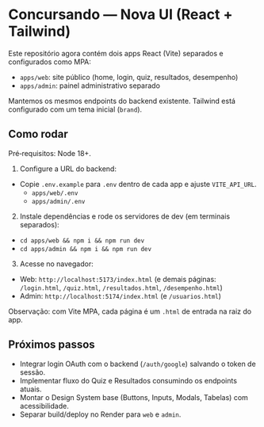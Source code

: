 # Concursando — Nova UI (React + Tailwind)

Este repositório agora contém dois apps React (Vite) separados e configurados como MPA:

- `apps/web`: site público (home, login, quiz, resultados, desempenho)
- `apps/admin`: painel administrativo separado

Mantemos os mesmos endpoints do backend existente. Tailwind está configurado com um tema inicial (`brand`).

## Como rodar

Pré‑requisitos: Node 18+.

1) Configure a URL do backend:

- Copie `.env.example` para `.env` dentro de cada app e ajuste `VITE_API_URL`.
  - `apps/web/.env`
  - `apps/admin/.env`

2) Instale dependências e rode os servidores de dev (em terminais separados):

- `cd apps/web && npm i && npm run dev`
- `cd apps/admin && npm i && npm run dev`

3) Acesse no navegador:

- Web: `http://localhost:5173/index.html` (e demais páginas: `/login.html`, `/quiz.html`, `/resultados.html`, `/desempenho.html`)
- Admin: `http://localhost:5174/index.html` (e `/usuarios.html`)

Observação: com Vite MPA, cada página é um `.html` de entrada na raiz do app.

## Próximos passos

- Integrar login OAuth com o backend (`/auth/google`) salvando o token de sessão.
- Implementar fluxo do Quiz e Resultados consumindo os endpoints atuais.
- Montar o Design System base (Buttons, Inputs, Modals, Tabelas) com acessibilidade.
- Separar build/deploy no Render para `web` e `admin`.
